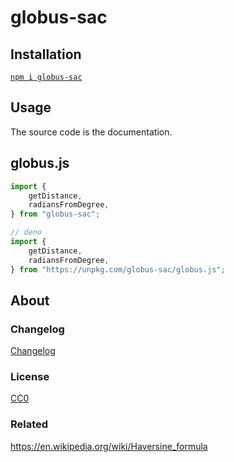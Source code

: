 # globus-sac

## Installation

[`npm i globus-sac`](https://www.npmjs.com/package/globus-sac)

## Usage

The source code is the documentation.

## globus.js

```js
import {
    getDistance,
    radiansFromDegree,
} from "globus-sac";

// deno
import {
    getDistance,
    radiansFromDegree,
} from "https://unpkg.com/globus-sac/globus.js";
```


## About

### Changelog

[Changelog](./changelog.md)


### License

[CC0](./license.txt)

### Related

https://en.wikipedia.org/wiki/Haversine_formula
